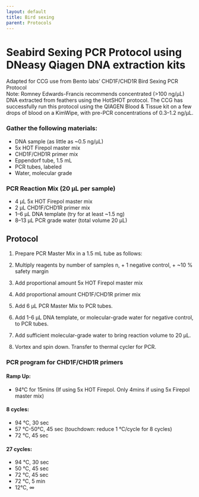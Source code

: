 ```yaml
---
layout: default
title: Bird sexing
parent: Protocols
---
```


# Seabird Sexing PCR Protocol using DNeasy Qiagen DNA extraction kits
Adapted for CCG use from Bento labs’ CHD1F/CHD1R Bird Sexing PCR Protocol<br>
Note: Romney Edwards-Francis recommends concentrated (>100 ng/µL) DNA extracted from feathers using the HotSHOT protocol. The CCG has successfully run this protocol using the QIAGEN Blood & Tissue kit on a few drops of blood on a KimWipe, with pre-PCR concentrations of 0.3–1.2 ng/µL.

### Gather the following materials:
- DNA sample (as little as ~0.5 ng/µL)
- 5x HOT Firepol master mix
- CHD1F/CHD1R primer mix
- Eppendorf tube, 1.5 mL
- PCR tubes, labeled
- Water, molecular grade

### PCR Reaction Mix (20 µL per sample)
- 4 µL 5x HOT Firepol master mix
- 2 µL CHD1F/CHD1R primer mix
- 1–6 µL DNA template (try for at least ~1.5 ng)
- 8–13 µL PCR grade water (total volume 20 µL)

## Protocol
1. Prepare PCR Master Mix in a 1.5 mL tube as follows:

2. Multiply reagents by number of samples n, + 1 negative control,  + ~10 % safety margin

3. Add proportional amount 5x HOT Firepol master mix

4. Add proportional amount CHD1F/CHD1R primer mix

5. Add 6 µL PCR Master Mix to PCR tubes.

6. Add 1-6 µL DNA template, or molecular-grade water for negative control, to PCR tubes.

7. Add sufficient molecular-grade water to bring reaction volume to 20 µL.

8. Vortex and spin down. Transfer to thermal cycler for PCR.

### PCR program for CHD1F/CHD1R primers
#### Ramp Up:
- 94°C for 15mins (If using 5x HOT Firepol. Only 4mins if using 5x Firepol master mix)
#### 8 cycles:	
- 94 °C, 30 sec
- 57 °C-50°C, 45 sec (touchdown: reduce 1 °C/cycle for 8 cycles)
- 72 °C, 45 sec
#### 27 cycles:
- 94 °C, 30 sec
- 50 °C, 45 sec
- 72 °C, 45 sec
- 72 °C, 5 min
- 12°C, ∞
